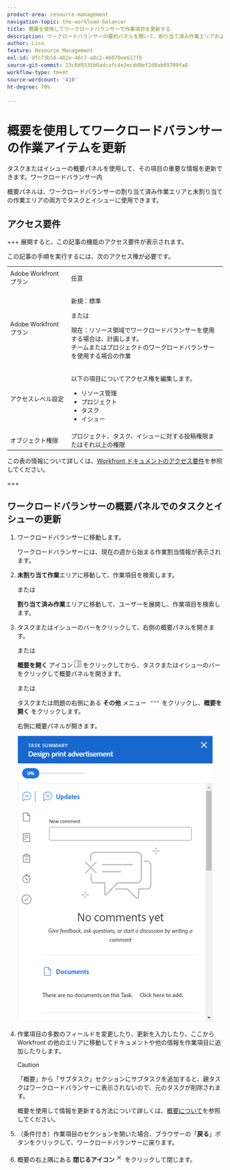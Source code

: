 ```yaml
---
product-area: resource-management
navigation-topic: the-workload-balancer
title: 概要を使用してワークロードバランサーで作業項目を更新する
description: ワークロードバランサーの要約パネルを開いて、割り当て済み作業エリアおよび未割り当て作業エリアの作業項目を更新できます。
author: Lisa
feature: Resource Management
exl-id: dfc73b58-482e-46c7-a8c2-46070ee617f9
source-git-commit: 23c6d9335b0adcafc4e2ecdd8ef2d0ab09709fa8
workflow-type: tm+mt
source-wordcount: '410'
ht-degree: 70%

---
```


# 概要を使用してワークロードバランサーの作業アイテムを更新

タスクまたはイシューの概要パネルを使用して、その項目の重要な情報を更新できます。ワークロードバランサー内

概要パネルは、ワークロードバランサーの割り当て済み作業エリアと未割り当ての作業エリアの両方でタスクとイシューに使用できます。

## アクセス要件

+++ 展開すると、この記事の機能のアクセス要件が表示されます。

この記事の手順を実行するには、次のアクセス権が必要です。

<table style="table-layout:auto"> 
 <col> 
 <col> 
 <tbody> 
  <tr> 
   <td role="rowheader">Adobe Workfront プラン</td> 
   <td> <p>任意 </p> </td> 
  </tr> 
  <tr> 
   <td role="rowheader">Adobe Workfront プラン</td> 
   <td><p>新規：標準</p>
       <p>または</p>
       <p>現在：リソース領域でワークロードバランサーを使用する場合は、計画します。</br>
       チームまたはプロジェクトのワークロードバランサーを使用する場合の作業</p></td>
  </tr>
  <tr> 
   <td role="rowheader">アクセスレベル設定</td> 
   <td> <p>以下の項目についてアクセス権を編集します。</p> 
    <ul> 
     <li>リソース管理</li> 
     <li>プロジェクト</li> 
     <li>タスク</li> 
     <li>イシュー</li> 
    </ul>
   </td> 
  </tr> 
  <tr> 
   <td role="rowheader">オブジェクト権限</td> 
   <td>プロジェクト、タスク、イシューに対する投稿権限またはそれ以上の権限</td> 
  </tr> 
 </tbody> 
</table>

この表の情報について詳しくは、[Workfront ドキュメントのアクセス要件](/help/quicksilver/administration-and-setup/add-users/access-levels-and-object-permissions/access-level-requirements-in-documentation.md)を参照してください。

+++

## ワークロードバランサーの概要パネルでのタスクとイシューの更新

1. ワークロードバランサーに移動します。

   ワークロードバランサーには、現在の週から始まる作業割当情報が表示されます。

1. **未割り当て作業**&#x200B;エリアに移動して、作業項目を検索します。

   または

   **割り当て済み作業**&#x200B;エリアに移動して、ユーザーを展開し、作業項目を検索します。

1. タスクまたはイシューのバーをクリックして、右側の概要パネルを開きます。

   または

   **概要を開く** アイコン ![&#x200B; 概要を開くアイコン &#x200B;](assets/summary-panel-icon.png) をクリックしてから、タスクまたはイシューのバーをクリックして概要パネルを開きます。

   または

   タスクまたは問題の右側にある **その他** メニュー ![&#x200B; その他のアイコン &#x200B;](assets/more-icon.png) をクリックし、**概要を開く** をクリックします。

   右側に概要パネルが開きます。

   ![概要パネル](assets/summary-panel-task-wb-new-comments.png)

1. 作業項目の多数のフィールドを変更したり、更新を入力したり、ここから Workfront の他のエリアに移動してドキュメントや他の情報を作業項目に追加したりします。

   >[!CAUTION]
   >
   >「概要」から「サブタスク」セクションにサブタスクを追加すると、親タスクはワークロードバランサーに表示されないので、元のタスクが削除されます。

   概要を使用して情報を更新する方法について詳しくは、[概要について](../../workfront-basics/the-new-workfront-experience/summary-overview.md)を参照してください。

1. （条件付き）作業項目のセクションを開いた場合、ブラウザーの「**戻る**」ボタンをクリックして、ワークロードバランサーに戻ります。
1. 概要の右上隅にある **閉じるアイコン**![&#x200B; 閉じるアイコン &#x200B;](assets/close-icon.png) をクリックして閉じます。
